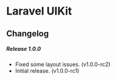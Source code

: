 # Laravel UIKit

Changelog
---

##### Release 1.0.0

- Fixed some layout issues. (v1.0.0-rc2)
- Initial release. (v1.0.0-rc1)
